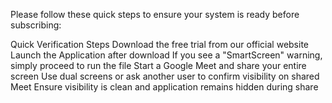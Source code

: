 Please follow these quick steps to ensure your system is ready before subscribing:

Quick Verification Steps
Download the free trial from our official website
Launch the Application after download
If you see a "SmartScreen" warning, simply proceed to run the file
Start a Google Meet and share your entire screen
Use dual screens or ask another user to confirm visibility on shared Meet
Ensure visibility is clean and application remains hidden during share
